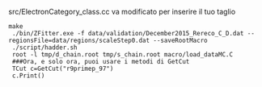 src/ElectronCategory_class.cc
va modificato per inserire il tuo taglio
```
make
 ./bin/ZFitter.exe -f data/validation/December2015_Rereco_C_D.dat --regionsFile=data/regions/scaleStep0.dat --saveRootMacro
 ./script/hadder.sh
 root -l tmp/d_chain.root tmp/s_chain.root macro/load_dataMC.C
 ###Ora, e solo ora, puoi usare i metodi di GetCut
 TCut c=GetCut("r9primep_97")
 c.Print()
 ```
